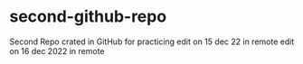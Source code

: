 # second-github-repo
Second Repo crated in GitHub for practicing
edit on 15 dec 22 in remote
edit on 16 dec 2022 in remote
